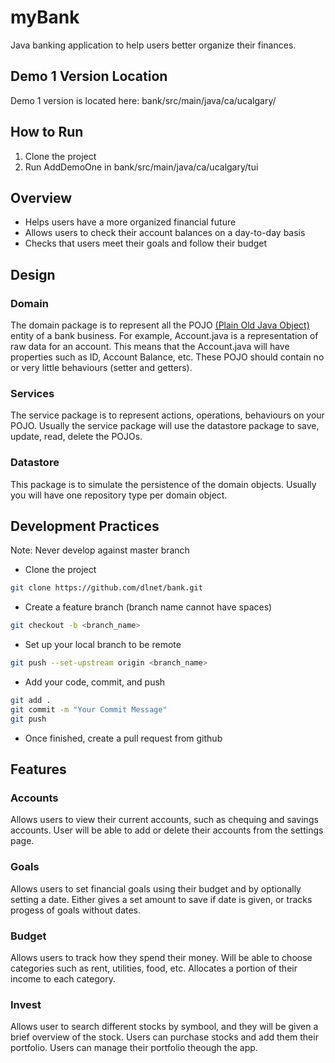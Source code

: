 # myBank

Java banking application to help users better organize their finances.

## Demo 1 Version Location
Demo 1 version is located here: bank/src/main/java/ca/ucalgary/

## How to Run
1. Clone the project 
2. Run AddDemoOne in bank/src/main/java/ca/ucalgary/tui

## Overview

+ Helps users have a more organized financial future
+ Allows users to check their account balances on a day-to-day basis
+ Checks that users meet their goals and follow their budget

## Design

### Domain
The domain package is to represent all the POJO [(Plain Old Java Object)](https://en.wikipedia.org/wiki/Plain_old_Java_object) entity of a bank business.
For example, Account.java is a representation of raw data for an account. This means that the Account.java will have properties such as ID, Account Balance, etc.
These POJO should contain no or very little behaviours (setter and getters).

### Services
The service package is to represent actions, operations, behaviours on your POJO. Usually the service package will use the datastore package to save, update, read, delete the POJOs.

### Datastore
This package is to simulate the persistence of the domain objects. Usually you will have one repository type per domain object.

## Development Practices
Note: Never develop against master branch
+ Clone the project
```bash
git clone https://github.com/dlnet/bank.git
```
+ Create a feature branch (branch name cannot have spaces)
```bash
git checkout -b <branch_name>
```
+ Set up your local branch to be remote
```bash
git push --set-upstream origin <branch_name>
```
+ Add your code, commit, and push
```bash
git add .
git commit -m "Your Commit Message"
git push
```
+ Once finished, create a pull request from github

## Features

### Accounts
Allows users to view their current accounts, such as chequing and savings accounts. User will be able to add or delete their accounts from the settings page.

### Goals
Allows users to set financial goals using their budget and by optionally setting a date. Either gives a set amount to save if date is given, or tracks progess of goals without dates.

### Budget
Allows users to track how they spend their money. Will be able to choose categories such as rent, utilities, food, etc. Allocates a portion of their income to each category.

### Invest
Allows user to search different stocks by symbool, and they will be given a brief overview of the stock. Users can purchase stocks and add them their portfolio. Users can manage their portfolio theough the app.
